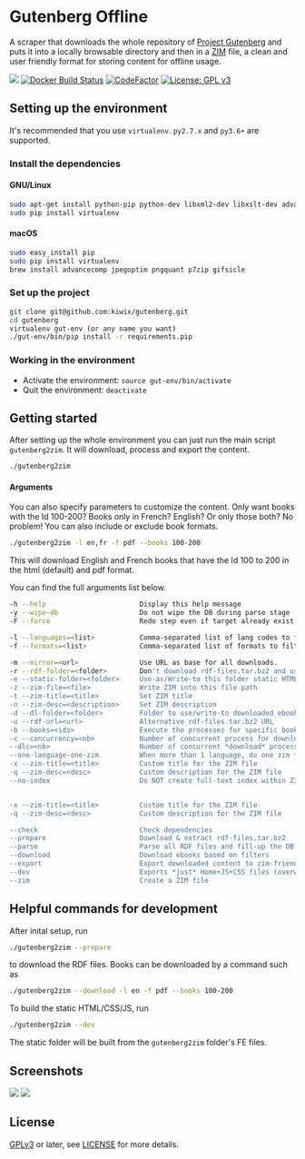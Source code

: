 # Gutenberg Offline

A scraper that downloads the whole repository of [Project
Gutenberg](https://www.gutenberg.org) and puts it into a locally
browsable directory and then in a [ZIM](https://openzim.org) file, a
clean and user friendly format for storing content for offline usage.

[![](https://img.shields.io/pypi/v/gutenberg2zim.svg)](https://pypi.python.org/pypi/gutenberg2zim)
[![Docker Build Status](https://img.shields.io/docker/build/openzim/gutenberg)](https://hub.docker.com/r/openzim/gutenberg)
[![CodeFactor](https://www.codefactor.io/repository/github/openzim/gutenberg/badge)](https://www.codefactor.io/repository/github/openzim/gutenberg)
[![License: GPL v3](https://img.shields.io/badge/License-GPLv3-blue.svg)](https://www.gnu.org/licenses/gpl-3.0)

## Setting up the environment

It's recommended that you use `virtualenv`. `py2.7.x` and `py3.6+` are supported.

### Install the dependencies

#### GNU/Linux

```bash
sudo apt-get install python-pip python-dev libxml2-dev libxslt-dev advancecomp jpegoptim pngquant p7zip-full gifsicle curl zip
sudo pip install virtualenv
```

#### macOS

```bash
sudo easy_install pip
sudo pip install virtualenv
brew install advancecomp jpegoptim pngquant p7zip gifsicle
```

### Set up the project

```bash
git clone git@github.com:kiwix/gutenberg.git
cd gutenberg
virtualenv gut-env (or any name you want)
./gut-env/bin/pip install -r requirements.pip
```

### Working in the environment

- Activate the environment: `source gut-env/bin/activate`
- Quit the environment: `deactivate`

## Getting started

After setting up the whole environment you can just run the main script `gutenberg2zim`.
It will download, process and export the content.

```bash
./gutenberg2zim
```

#### Arguments

You can also specify parameters to customize the content.
Only want books with the Id 100-200? Books only in French? English? Or only those both? No problem!
You can also include or exclude book formats.

```bash
./gutenberg2zim -l en,fr -f pdf --books 100-200
```

This will download English and French books that have the Id 100 to 200 in the html (default) and pdf format.

You can find the full arguments list below.

```bash
-h --help                       Display this help message
-y --wipe-db                    Do not wipe the DB during parse stage
-F --force                      Redo step even if target already exist

-l --languages=<list>           Comma-separated list of lang codes to filter export to (preferably ISO 639-1, else ISO 639-3)
-f --formats=<list>             Comma-separated list of formats to filter export to (epub, html, pdf, all)

-m --mirror=<url>               Use URL as base for all downloads.
-r --rdf-folder=<folder>        Don't download rdf-files.tar.bz2 and use extracted folder instead
-e --static-folder=<folder>     Use-as/Write-to this folder static HTML
-z --zim-file=<file>            Write ZIM into this file path
-t --zim-title=<title>          Set ZIM title
-n --zim-desc=<description>     Set ZIM description
-d --dl-folder=<folder>         Folder to use/write-to downloaded ebooks
-u --rdf-url=<url>              Alternative rdf-files.tar.bz2 URL
-b --books=<ids>                Execute the processes for specific books, separated by commas, or dashes for intervals
-c --concurrency=<nb>           Number of concurrent process for download and parsing tasks
--dlc=<nb>                      Number of concurrent *download* process for download (overwrites --concurrency). if server blocks high rate requests
--one-language-one-zim          When more than 1 language, do one zim for each   language (and one with all)
-x --zim-title=<title>          Custom title for the ZIM file
-q --zim-desc=<desc>            Custom description for the ZIM file
--no-index                      Do NOT create full-text index within ZIM file


-x --zim-title=<title>          Custom title for the ZIM file
-q --zim-desc=<desc>            Custom description for the ZIM file

--check                         Check dependencies
--prepare                       Download & extract rdf-files.tar.bz2
--parse                         Parse all RDF files and fill-up the DB
--download                      Download ebooks based on filters
--export                        Export downloaded content to zim-friendly static HTML
--dev                           Exports *just* Home+JS+CSS files (overwritten by --zim step)
--zim                           Create a ZIM file
```

## Helpful commands for development

After inital setup, run

```bash
./gutenberg2zim --prepare
```

to download the RDF files.
Books can be downloaded by a command such as

```bash
./gutenberg2zim --download -l en -f pdf --books 100-200
```

To build the static HTML/CSS/JS, run

```bash
./gutenberg2zim --dev
```

The static folder will be built from the `gutenberg2zim` folder's FE files.

## Screenshots

![](https://raw.githubusercontent.com/openzim/gutenberg/master/pictures/screenshot_1.png)
![](https://raw.githubusercontent.com/openzim/gutenberg/master/pictures/screenshot_1.png)

## License

[GPLv3](https://www.gnu.org/licenses/gpl-3.0) or later, see
[LICENSE](LICENSE) for more details.
